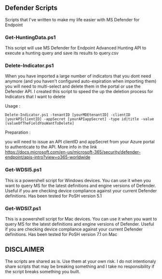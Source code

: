 ## Defender Scripts
Scripts that I've written to make my life easier with MS Defender for Endpoint


### Get-HuntingData.ps1
This script will use MS Defender for Endpoint Advanced Hunting API to execute a hunting query and save its results to query.csv

### Delete-Indicator.ps1
When you have imported a large number of indicators that you dont need anymore (and you haven't configured auto-expiration when importing them) you will need to multi-select and delete them in the portal or use the Defender API. I created this script to speed the up the deletion process for Indicators that I want to delete

Usage :

`Delete-Indicator.ps1 -tenantID [yourMDEtenantID] -clientID [yourAPIclientID] -appSecret [yourAPIappSecret] -type id|title -value [valueOfTheFieldYouWantToDelete]`

Preparation :

you will need to issue an API clientID and appSecret from your Azure portal to authenticate to the API. More info in the link https://docs.microsoft.com/en-us/microsoft-365/security/defender-endpoint/apis-intro?view=o365-worldwide

### Get-WDSI5.ps1
This is a powershell script for Windows devices. You can use it when you want to query MS for the latest definitions and engine versions of Defender. Useful if you are checking device compliance against your current Defender definitions. Has been tested for PoSH version 5.1

### Get-WDSI7.ps1
This is a powershell script for Mac devices. You can use it when you want to query MS for the latest definitions and engine versions of Defender. Useful if you are checking device compliance against your current Defender definitions. Has been tested for PoSH version 7.1 on Mac

## DISCLAIMER
The scripts are shared as is. Use them at your own risk. I do not intentionaly share scripts that may be breaking something and I take no responsibility if the script breaks something you built.

